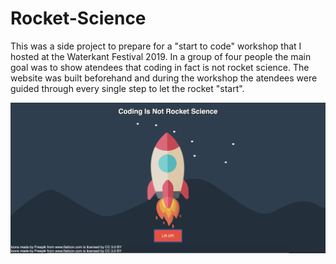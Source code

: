 # Rocket-Science
This was a side project to prepare for a "start to code" workshop that I hosted at the Waterkant Festival 2019. In a group of four people the main goal was to show atendees that coding in fact is not rocket science. The website was built beforehand and during the workshop the atendees were guided through every single step to let the rocket "start".

![Screenshot from Project](images/Screenshot.png)
